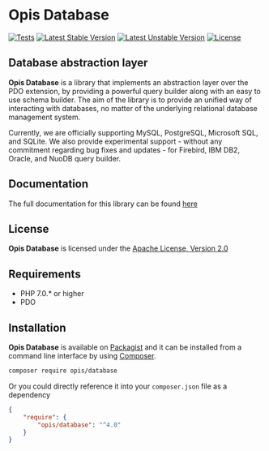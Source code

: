 Opis Database
=============
[![Tests](https://github.com/opis/database/workflows/Tests/badge.svg)](https://github.com/opis/database/actions)
[![Latest Stable Version](https://poser.pugx.org/opis/database/version.png)](https://packagist.org/packages/opis/database)
[![Latest Unstable Version](https://poser.pugx.org/opis/database/v/unstable.png)](https://packagist.org/packages/opis/database)
[![License](https://poser.pugx.org/opis/database/license.png)](https://packagist.org/packages/opis/database)

Database abstraction layer
-------------------------

**Opis Database** is a library that implements an abstraction layer over the PDO extension, 
by providing a powerful query builder along with an easy to use schema builder. 
The aim of the library is to provide an unified way of interacting with databases, 
no matter of the underlying relational database management system.

Currently, we are officially supporting MySQL, PostgreSQL, Microsoft SQL, and SQLite. 
We also provide experimental support - without any commitment regarding bug fixes and updates - for Firebird, 
IBM DB2, Oracle, and NuoDB query builder.

## Documentation

The full documentation for this library can be found [here][documentation]

## License

**Opis Database** is licensed under the [Apache License, Version 2.0][apache_license]

## Requirements

* PHP 7.0.* or higher
* PDO

## Installation

**Opis Database** is available on [Packagist] and it can be installed from a 
command line interface by using [Composer]. 

```bash
composer require opis/database
```

Or you could directly reference it into your `composer.json` file as a dependency

```json
{
    "require": {
        "opis/database": "^4.0"
    }
}
```


[documentation]: https://opis.io/database
[apache_license]: https://www.apache.org/licenses/LICENSE-2.0 "Apache License"
[Packagist]: https://packagist.org/packages/opis/database "Packagist"
[Composer]: https://getcomposer.org "Composer"

